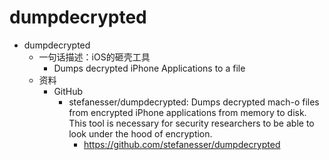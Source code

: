# dumpdecrypted

* dumpdecrypted
  * 一句话描述：iOS的砸壳工具
    * Dumps decrypted iPhone Applications to a file
  * 资料
    * GitHub
      * stefanesser/dumpdecrypted: Dumps decrypted mach-o files from encrypted iPhone applications from memory to disk. This tool is necessary for security researchers to be able to look under the hood of encryption.
        * https://github.com/stefanesser/dumpdecrypted
